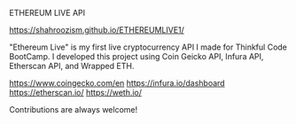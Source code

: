 
ETHEREUM LIVE API

https://shahroozism.github.io/ETHEREUMLIVE1/

"Ethereum Live" is my first live cryptocurrency API I made for Thinkful Code BootCamp. I developed this project using Coin Geicko API, Infura API, Etherscan API, and Wrapped ETH. 

https://www.coingecko.com/en
https://infura.io/dashboard
https://etherscan.io/
https://weth.io/

Contributions are always welcome!

